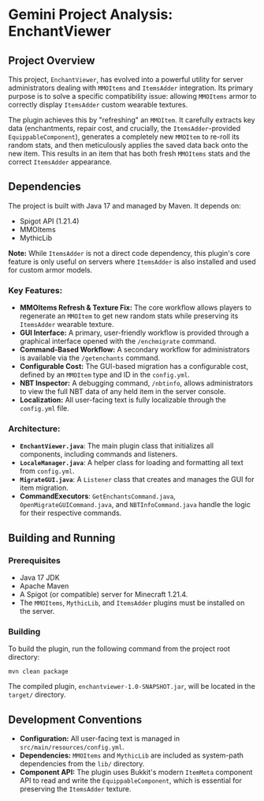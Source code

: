 # Gemini Project Analysis: EnchantViewer

## Project Overview

This project, `EnchantViewer`, has evolved into a powerful utility for server administrators dealing with `MMOItems` and `ItemsAdder` integration. Its primary purpose is to solve a specific compatibility issue: allowing `MMOItems` armor to correctly display `ItemsAdder` custom wearable textures.

The plugin achieves this by "refreshing" an `MMOItem`. It carefully extracts key data (enchantments, repair cost, and crucially, the `ItemsAdder`-provided `EquippableComponent`), generates a completely new `MMOItem` to re-roll its random stats, and then meticulously applies the saved data back onto the new item. This results in an item that has both fresh `MMOItems` stats and the correct `ItemsAdder` appearance.

## Dependencies

The project is built with Java 17 and managed by Maven. It depends on:
*   Spigot API (1.21.4)
*   MMOItems
*   MythicLib

**Note:** While `ItemsAdder` is not a direct code dependency, this plugin's core feature is only useful on servers where `ItemsAdder` is also installed and used for custom armor models.

### Key Features:

*   **MMOItems Refresh & Texture Fix:** The core workflow allows players to regenerate an `MMOItem` to get new random stats while preserving its `ItemsAdder` wearable texture.
*   **GUI Interface:** A primary, user-friendly workflow is provided through a graphical interface opened with the `/enchmigrate` command.
*   **Command-Based Workflow:** A secondary workflow for administrators is available via the `/getenchants` command.
*   **Configurable Cost:** The GUI-based migration has a configurable cost, defined by an `MMOItem` type and ID in the `config.yml`.
*   **NBT Inspector:** A debugging command, `/nbtinfo`, allows administrators to view the full NBT data of any held item in the server console.
*   **Localization:** All user-facing text is fully localizable through the `config.yml` file.

### Architecture:

*   **`EnchantViewer.java`**: The main plugin class that initializes all components, including commands and listeners.
*   **`LocaleManager.java`**: A helper class for loading and formatting all text from `config.yml`.
*   **`MigrateGUI.java`**: A `Listener` class that creates and manages the GUI for item migration.
*   **CommandExecutors**: `GetEnchantsCommand.java`, `OpenMigrateGUICommand.java`, and `NBTInfoCommand.java` handle the logic for their respective commands.

## Building and Running

### Prerequisites

*   Java 17 JDK
*   Apache Maven
*   A Spigot (or compatible) server for Minecraft 1.21.4.
*   The `MMOItems`, `MythicLib`, and `ItemsAdder` plugins must be installed on the server.

### Building

To build the plugin, run the following command from the project root directory:

```shell
mvn clean package
```

The compiled plugin, `enchantviewer-1.0-SNAPSHOT.jar`, will be located in the `target/` directory.

## Development Conventions

*   **Configuration:** All user-facing text is managed in `src/main/resources/config.yml`.
*   **Dependencies:** `MMOItems` and `MythicLib` are included as system-path dependencies from the `lib/` directory.
*   **Component API:** The plugin uses Bukkit's modern `ItemMeta` component API to read and write the `EquippableComponent`, which is essential for preserving the `ItemsAdder` texture.